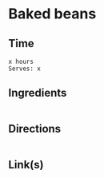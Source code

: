 # Baked beans

## Time 
```
x hours
Serves: x
```

## Ingredients
```

```


## Directions
```

```


## Link(s)
```

```
